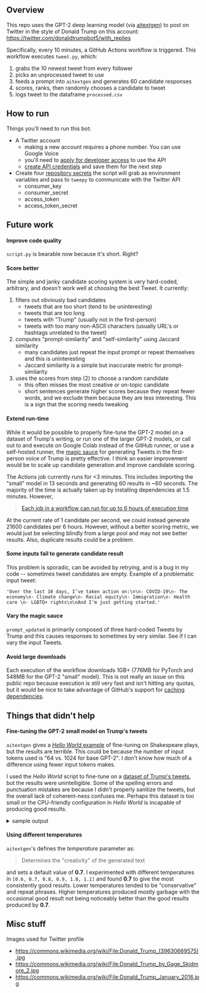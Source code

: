 ## Overview
This repo uses the GPT-2 deep learning model (via [aitextgen](https://docs.aitextgen.io/)) to post on Twitter in the style of Donald Trump on this account: https://twitter.com/donaldtrumpbot5/with_replies

Specifically, every 10 minutes, a GitHub Actions workflow is triggered. This workflow executes `tweet.py`, which:
1. grabs the 10 newest tweet from every follower
2. picks an unprocessed tweet to use
3. feeds a prompt into `aitextgen` and generates 60 candidate responses
4. scores, ranks, then randomly chooses a candidate to tweet
5. logs tweet to the dataframe `processed.csv`

## How to run
Things you'll need to run this bot:
- A Twitter account
  - making a new account requires a phone number. You can use Google Voice
  - you'll need to [apply for developer access](https://developer.twitter.com/en/apply-for-access) to use the API
  - [create API credentials](https://developer.twitter.com/en/portal/dashboard) and save them for the next step
- Create four [repository secrets](https://docs.github.com/en/actions/reference/encrypted-secrets#creating-encrypted-secrets-for-a-repository) the script will grab as environment variables and pass to `tweepy` to communicate with the Twitter API
  - consumer_key
  - consumer_secret
  - access_token
  - access_token_secret

## Future work
#### Improve code quality
`script.py` is bearable now because it's short. Right?

#### Score better
The simple and janky candidate scoring system is very hard-coded, arbitrary, and doesn't work well at choosing the best Tweet. It currently:
1. filters out obviously bad candidates
	- tweets that are too short (tend to be uninteresting)
	- tweets that are too long
	- tweets with "Trump" (usually not in the first-person)
	- tweets with too many non-ASCII characters (usually URL's or hashtags unrelated to the tweet)
2. computes "prompt-similarity" and "self-similarity" using Jaccard similarity
	- many candidates just repeat the input prompt or repeat themselves and this is uninteresting
	- Jaccard similarity is a simple but inaccurate metric for prompt-similarity
3. uses the scores from step (2) to choose a random candidate
	- this often misses the most creative or on-topic candidate
	- short sentences generate higher scores because they repeat fewer words, and we exclude them because they are less interesting. This is a sign that the scoring needs tweaking

#### Extend run-time
While it would be possible to properly fine-tune the GPT-2 model on a dataset of Trump's writing, or run one of the larger GPT-2 models, or call out to and execute on Google Colab instead of the GitHub runner, or use a self-hosted runner, the [magic sauce](https://github.com/charlesjlee/trump_gpt2_bot/blob/main/tweet.py#L62-L66) for generating Tweets in the first-person voice of Trump is pretty effective. I think an easier improvement would be to scale up candidate generation and improve candidate scoring.

The Actions job currently runs for <3 minutes. This includes importing the "small" model in 13 seconds and generating 60 results in ~60 seconds. The majority of the time is actually taken up by installing dependencies at 1.5 minutes. However,
>[Each job in a workflow can run for up to 6 hours of execution time](https://docs.github.com/en/actions/reference/usage-limits-billing-and-administration#usage-limits)

At the current rate of 1 candidate per second, we could instead generate 21600 candidates per 6 hours. However, without a better scoring metric, we would just be selecting blindly from a large pool and may not see better results. Also, duplicate results could be a problem.

#### Some inputs fail to generate candidate result
This problem is sporadic, can be avoided by retrying, and is a bug in my code -- sometimes tweet candidates are empty. Example of a problematic input tweet:
```
'Over the last 10 days, I’ve taken action on:\n\n- COVID-19\n- The economy\n- Climate change\n- Racial equity\n- Immigration\n- Health care \n- LGBTQ+ rights\n\nAnd I’m just getting started.'
```

#### Vary the magic sauce
`prompt_updated` is primarily composed of three hard-coded Tweets by Trump and this causes responses to sometimes by very similar. See if I can vary the input Tweets.

#### Avoid large downloads
Each execution of the workflow downloads 1GB+ (776MB for PyTorch and 548MB for the GPT-2 "small" model). This is not really an issue on this public repo because execution is still very fast and isn't hitting any quotas, but it would be nice to take advantage of GitHub's support for [caching dependencies](https://docs.github.com/en/actions/guides/caching-dependencies-to-speed-up-workflows).

## Things that didn't help
#### Fine-tuning the GPT-2 small model on Trump's tweets
`aitextgen` gives a [_Hello World_ example](https://docs.aitextgen.io/tutorials/hello-world/) of fine-tuning on Shakespeare plays, but the results are terrible. This could be because the number of input tokens used is "64 vs. 1024 for base GPT-2". I don't know how much of a difference using fewer input tokens makes.

I used the _Hello World_ script to fine-tune on a [dataset of Trump's tweets](https://www.thetrumparchive.com/faq), but the results were unintelligible. Some of the spelling errors and punctuation mistakes are because I didn't properly sanitize the tweets, but the overall lack of coherent-ness confuses me. Perhaps this dataset is too small or the CPU-friendly configuration in _Hello World_ is incapable of producing good results.

<details>
<summary>sample output</summary>
<p>

```
Trump
In the winning you are losing from aport of the American Cuts
yourage and I am taking able to presidency the “They are the biggest World Summits Lowing the Senate
==========
Trump
Eman I will never have been forced the destrug nice
Watch me on this Country has destroying the fact that has done more exciting the party of the worst and in order to fight meeting of Con
==========
Trump
Thanks
You have the most I don t cheapable
I can be honeting information to be assidereds for the way to following the signed of the facts
There is a miss Unful in the greatest
==========
Trump signature
The Was a lands of New York Cont of Scott and I divately come back to the stands and the bigest friends of New Hampshire
Watch Macno ret
==========
Trump is the best tweeting
“@Pennsaso is a numbership
Great job at 4 00 P M on
Thanks General Greenborg
Congratulations Bethan
“There is the Georges Mem
==========
Trump
Thank you tomorrow in Minesean
My interview on to at 1 00 P M Enjoy
I will be in the missed at 7 30 PM views on LOVE
ISINTH DOU NEVER
==========
Trump
Thanks
This is apoloic for all of yourselfull failed renoot
I love it
There is the best high taxes to our country
Will be on my great honor to the IranianaVER
If
==========
Trump to the United People Great Erasternie Former
EVERE FAKE NEWS
EWSY chead of Trump Angelogy Scotland Getting for the Feduclear of s cele
==========
Trump Georgian Break Low Together
They has foreigned politicians are once
It s a great honor to run for president who has been in the history of Georgia who is standing the greatest and stain
```
</p>
</details>

#### Using different temperatures
`aitextgen`'s defines the _temperature_ parameter as:
>Determines the "creativity" of the generated text

and sets a default value of **0.7**. I experimented with different temperatures in `[0.6, 0.7, 0.8, 0.9, 1.0, 1.1]` and found **0.7** to give the most consistently good results. Lower temperatures tended to be "conservative" and repeat phrases. Higher temperatures produced mostly garbage with the occasional good result not being noticeably better than the good results produced by **0.7**.

## Misc stuff
Images used for Twitter profile
- https://commons.wikimedia.org/wiki/File:Donald_Trump_(39630669575).jpg
- https://commons.wikimedia.org/wiki/File:Donald_Trump_by_Gage_Skidmore_2.jpg
- https://commons.wikimedia.org/wiki/File:Donald_Trump_January_2016.jpg
